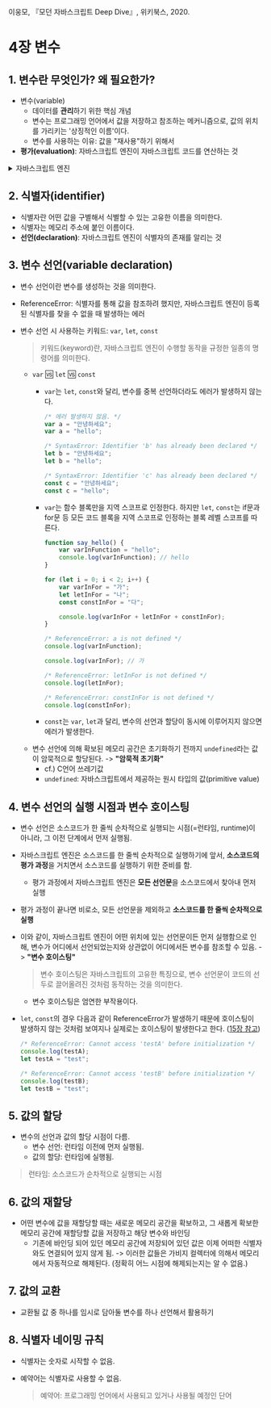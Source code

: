 이웅모, 『모던 자바스크립트 Deep Dive』, 위키북스, 2020.

# 4장 변수
## 1. 변수란 무엇인가? 왜 필요한가?
- 변수(variable)
  - 데이터를 **관리**하기 위한 핵심 개념
  - 변수는 프로그래밍 언어에서 값을 저장하고 참조하는 메커니즘으로, 값의 위치를 가리키는 '상징적인 이름'이다.
  - 변수를 사용하는 이유: 값을 "재사용"하기 위해서
- <b>평가(evaluation)</b>: 자바스크립트 엔진이 자바스크립트 코드를 연산하는 것

<details>
<summary>자바스크립트 엔진</summary>

  > 참고: https://en.wikipedia.org/wiki/JavaScript_engine

  - "ECMAScript 엔진"이라고도 부른다.
    - ECMAScript가 자바스크립트의 표준 규격이기 때문
  - 자바스크립트 엔진은 **자바스크립트 코드를 실행하는 소프트웨어**로서, 브라우저 뿐만 아니라 Node.js나 Deno 실행 시스템 등에서도 핵심 구성요소로서 사용된다.
    - 브라우저에서 자바스크립트 엔진은 Document Object Model(DOM)을 통해 [렌더링 엔진](https://en.wikipedia.org/wiki/Browser_engine#Layout_and_rendering)과 함께 실행된다.
  - 초기에는 단순한 인터프리터였지만, 현대의 엔진들은 성능 향상을 위해 just-in-time compilation을 사용하여 구현되어 있다.
  - 자바스크립트 엔진은 주로 웹브라우저 공급사들이 개발하며, 주요 브라우저마다 하나씩 가지고 있다.
</details>

## 2. 식별자(identifier)

- 식별자란 어떤 값을 구별해서 식별할 수 있는 고유한 이름을 의미한다.
- 식별자는 메모리 주소에 붙인 이름이다.
- <b>선언(declaration)</b>: 자바스크립트 엔진이 식별자의 존재를 알리는 것

## 3. 변수 선언(variable declaration)

- 변수 선언이란 변수를 생성하는 것을 의미한다.
- ReferenceError: 식별자를 통해 값을 참조하려 했지만, 자바스크립트 엔진이 등록된 식별자를 찾을 수 없을 때 발생하는 에러
- 변수 선언 시 사용하는 키워드: `var`, `let`, `const`

  > 키워드(keyword)란, 자바스크립트 엔진이 수행할 동작을 규정한 일종의 명령어를 의미한다.

  - `var` 🆚 `let` 🆚 `const`
    - `var`는 `let`, `const`와 달리, 변수를 중복 선언하더라도 에러가 발생하지 않는다.

      ```js
      /* 에러 발생하지 않음. */
      var a = "안녕하세요";
      var a = "hello";

      /* SyntaxError: Identifier 'b' has already been declared */
      let b = "안녕하세요";
      let b = "hello";

      /* SyntaxError: Identifier 'c' has already been declared */
      const c = "안녕하세요";
      const c = "hello";
      ```

    - `var`는 함수 블록만을 지역 스코프로 인정한다. 하지만 `let`, `const`는 if문과 for문 등 모든 코드 블록을 지역 스코프로 인정하는 블록 레벨 스코프를 따른다.

      ```js
      function say_hello() {
          var varInFunction = "hello";
          console.log(varInFunction); // hello
      }

      for (let i = 0; i < 2; i++) {
          var varInFor = "가";
          let letInFor = "나";
          const constInFor = "다";

          console.log(varInFor + letInFor + constInFor);
      }

      /* ReferenceError: a is not defined */
      console.log(varInFunction);

      console.log(varInFor); // 가

      /* ReferenceError: letInFor is not defined */
      console.log(letInFor);

      /* ReferenceError: constInFor is not defined */
      console.log(constInFor);
      ```

    - `const`는 `var`, `let`과 달리, 변수의 선언과 할당이 동시에 이루어지지 않으면 에러가 발생한다.
  - 변수 선언에 의해 확보된 메모리 공간은 초기화하기 전까지 `undefined`라는 값이 암묵적으로 할당된다. -> **"암묵적 초기화"**
    - cf.) C언어 쓰레기값
    - `undefined`: 자바스크립트에서 제공하는 원시 타입의 값(primitive value)

## 4. 변수 선언의 실행 시점과 변수 호이스팅

- 변수 선언은 소스코드가 한 줄씩 순차적으로 실행되는 시점(=런타임, runtime)이 아니라, 그 이전 단계에서 먼저 실행됨.
- 자바스크립트 엔진은 소스코드를 한 줄씩 순차적으로 실행하기에 앞서, **소스코드의 평가 과정**을 거치면서 소스코드를 실행하기 위한 준비를 함.
  - 평가 과정에서 자바스크립트 엔진은 **모든 선언문**을 소스코드에서 찾아내 먼저 실행
- 평가 과정이 끝나면 비로소, 모든 선언문을 제외하고 **소스코드를 한 줄씩 순차적으로 실행**
- 이와 같이, 자바스크립트 엔진이 어떤 위치에 있는 선언문이든 먼저 실행함으로 인해, 변수가 어디에서 선언되었는지와 상관없이 어디에서든 변수를 참조할 수 있음. -> **"변수 호이스팅"**

  > 변수 호이스팅은 자바스크립트의 고유한 특징으로, 변수 선언문이 코드의 선두로 끌어올려진 것처럼 동작하는 것을 의미한다.

  - 변수 호이스팅은 엄연한 부작용이다.
- `let`, `const`의 경우 다음과 같이 ReferenceError가 발생하기 때문에 호이스팅이 발생하지 않는 것처럼 보여지나 실제로는 호이스팅이 발생한다고 한다. ([15장 참고](https://www.notion.so/12-JavaScript-20-11-29-15-let-const-638ec3622c71451a8f8535c3dbfa5dec#2ab5d5e51d484276ae7640769ebf542a))

  ```js
  /* ReferenceError: Cannot access 'testA' before initialization */
  console.log(testA);
  let testA = "test";

  /* ReferenceError: Cannot access 'testB' before initialization */
  console.log(testB);
  let testB = "test";
  ```

## 5. 값의 할당

- 변수의 선언과 값의 할당 시점이 다름.
  - 변수 선언: 런타임 이전에 먼저 실행됨.
  - 값의 할당: 런타임에 실행됨.

> 런타임: 소스코드가 순차적으로 실행되는 시점

## 6. 값의 재할당

- 어떤 변수에 값을 재할당할 때는 새로운 메모리 공간을 확보하고, 그 새롭게 확보한 메모리 공간에 재할당할 값을 저장하고 해당 변수와 바인딩
  - 기존에 바인딩 되어 있던 메모리 공간에 저장되어 있던 값은 이제 어떠한 식별자와도 연결되어 있지 않게 됨. -> 이러한 값들은 가비지 컬렉터에 의해서 메모리에서 자동적으로 해제된다. (정확히 어느 시점에 해제되는지는 알 수 없음.)

## 7. 값의 교환

- 교환될 값 중 하나를 임시로 담아둘 변수를 하나 선언해서 활용하기

## 8. 식별자 네이밍 규칙

- 식별자는 숫자로 시작할 수 없음.
- 예약어는 식별자로 사용할 수 없음.

  > 예약어: 프로그래밍 언어에서 사용되고 있거나 사용될 예정인 단어
